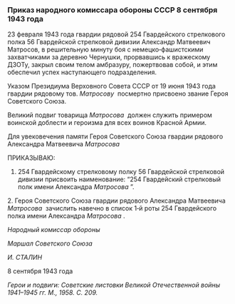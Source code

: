 ### Приказ народного комиссара обороны СССР 8 сентября 1943 года

23 февраля 1943 года гвардии рядовой 254 Гвардейского стрелкового полка 56 Гвардейской стрелковой дивизии Александр Матвеевич Матросов, в решительную минуту боя с немецко‑фашистскими захватчиками за деревню Чернушки, прорвавшись к вражескому ДЗОТу, закрыл своим телом амбразуру, пожертвовав собой, и этим обеспечил успех наступающего подразделения.

Указом Президиума Верховного Совета СССР от 19 июня 1943 года гвардии рядовому тов. _Матросову_  посмертно присвоено звание Героя Советского Союза.

Великий подвиг товарища _Матросова_  должен служить примером воинской доблести и героизма для всех воинов Красной Армии.

Для увековечения памяти Героя Советского Союза гвардии рядового Александра Матвеевича _Матросова_

ПРИКАЗЫВАЮ:

1. 254 Гвардейскому стрелковому полку 56 Гвардейской стрелковой дивизии присвоить наименование: “254 Гвардейский стрелковый полк имени Александра _Матросова_ ”.

2. Героя Советского Союза гвардии рядового Александра Матвеевича _Матросова_  зачислить навечно в список 1‑й роты 254 Гвардейского полка имени Александра _Матросова_ .

_Народный комиссар обороны_

_Маршал Советского Союза_

_И. СТАЛИН_

8 сентября 1943 года

_Герои и подвиги: Советские листовки Великой Отечественной войны 1941–1945 гг. М., 1958. С. 209._